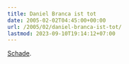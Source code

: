 ```yaml
---
title: Daniel Branca ist tot
date: 2005-02-02T04:45:00+00:00
url: /2005/02/daniel-branca-ist-tot/
lastmod: 2023-09-10T19:14:12+07:00
---
```

[Schade][1].

 [1]: http://derstandard.at/?url=/?id=1937820
